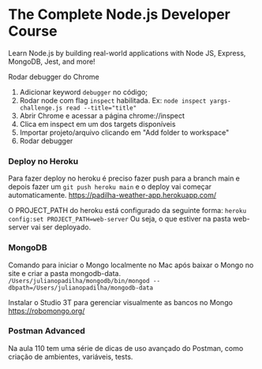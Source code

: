 # The Complete Node.js Developer Course
Learn Node.js by building real-world applications with Node JS, Express, MongoDB, Jest, and more!

Rodar debugger do Chrome
1. Adicionar keyword `debugger` no código;
2. Rodar node com flag `inspect` habilitada. Ex: `node inspect yargs-challenge.js read --title="title"`
3. Abrir Chrome e acessar a página chrome://inspect
4. Clica em inspect em um dos targets disponíveis
5. Importar projeto/arquivo clicando em "Add folder to workspace"
6. Rodar debugger

### Deploy no Heroku
Para fazer deploy no heroku é preciso fazer push para a branch main e depois fazer um `git push heroku main` e o deploy vai começar automaticamente.
https://padilha-weather-app.herokuapp.com/

O PROJECT_PATH do heroku está configurado da seguinte forma:
`heroku config:set PROJECT_PATH=web-server`
Ou seja, o que estiver na pasta web-server vai ser deployado.

### MongoDB
Comando para iniciar o Mongo localmente no Mac após baixar o Mongo no site e criar a pasta mongodb-data.
`/Users/julianopadilha/mongodb/bin/mongod --dbpath=/Users/julianopadilha/mongodb-data`

Instalar o Studio 3T para gerenciar visualmente as bancos no Mongo
https://robomongo.org/

### Postman Advanced
Na aula 110 tem uma série de dicas de uso avançado do Postman, como criação de ambientes, variáveis, tests.